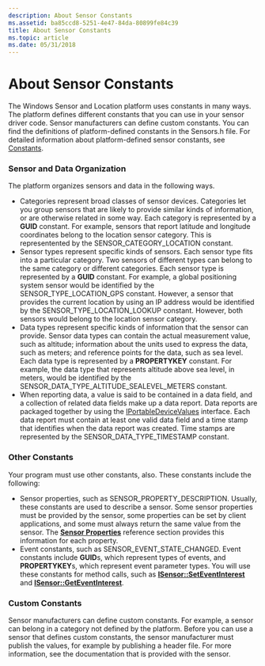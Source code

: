 ```yaml
---
description: About Sensor Constants
ms.assetid: ba85ccd8-5251-4e47-84da-80899fe84c39
title: About Sensor Constants
ms.topic: article
ms.date: 05/31/2018
---
```


# About Sensor Constants

The Windows Sensor and Location platform uses constants in many ways. The platform defines different constants that you can use in your sensor driver code. Sensor manufacturers can define custom constants. You can find the definitions of platform-defined constants in the Sensors.h file. For detailed information about platform-defined sensor constants, see [Constants](constants.md).

### Sensor and Data Organization

The platform organizes sensors and data in the following ways.

-   Categories represent broad classes of sensor devices. Categories let you group sensors that are likely to provide similar kinds of information, or are otherwise related in some way. Each category is represented by a **GUID** constant. For example, sensors that report latitude and longitude coordinates belong to the location sensor category. This is representented by the SENSOR\_CATEGORY\_LOCATION constant.
-   Sensor types represent specific kinds of sensors. Each sensor type fits into a particular category. Two sensors of different types can belong to the same category or different categories. Each sensor type is represented by a **GUID** constant. For example, a global positioning system sensor would be identified by the SENSOR\_TYPE\_LOCATION\_GPS constant. However, a sensor that provides the current location by using an IP address would be identified by the SENSOR\_TYPE\_LOCATION\_LOOKUP constant. However, both sensors would belong to the location sensor category.
-   Data types represent specific kinds of information that the sensor can provide. Sensor data types can contain the actual measurement value, such as altitude; information about the units used to express the data, such as meters; and reference points for the data, such as sea level. Each data type is represented by a **PROPERTYKEY** constant. For example, the data type that represents altitude above sea level, in meters, would be identified by the SENSOR\_DATA\_TYPE\_ALTITUDE\_SEALEVEL\_METERS constant.
-   When reporting data, a value is said to be contained in a data field, and a collection of related data fields make up a data report. Data reports are packaged together by using the [IPortableDeviceValues](/previous-versions//ms740012(v=vs.85)) interface. Each data report must contain at least one valid data field and a time stamp that identifies when the data report was created. Time stamps are represented by the SENSOR\_DATA\_TYPE\_TIMESTAMP constant.

### Other Constants

Your program must use other constants, also. These constants include the following:

-   Sensor properties, such as SENSOR\_PROPERTY\_DESCRIPTION. Usually, these constants are used to describe a sensor. Some sensor properties must be provided by the sensor, some properties can be set by client applications, and some must always return the same value from the sensor. The [**Sensor Properties**](sensor-properties.md) reference section provides this information for each property.
-   Event constants, such as SENSOR\_EVENT\_STATE\_CHANGED. Event constants include **GUID**s, which represent types of events, and **PROPERTYKEY**s, which represent event parameter types. You will use these constants for method calls, such as [**ISensor::SetEventInterest**](/windows/win32/api/sensorsapi/nf-sensorsapi-isensor-seteventinterest) and [**ISensor::GetEventInterest**](/windows/win32/api/sensorsapi/nf-sensorsapi-isensor-geteventinterest).

### Custom Constants

Sensor manufacturers can define custom constants. For example, a sensor can belong in a category not defined by the platform. Before you can use a sensor that defines custom constants, the sensor manufacturer must publish the values, for example by publishing a header file. For more information, see the documentation that is provided with the sensor.

 

 
